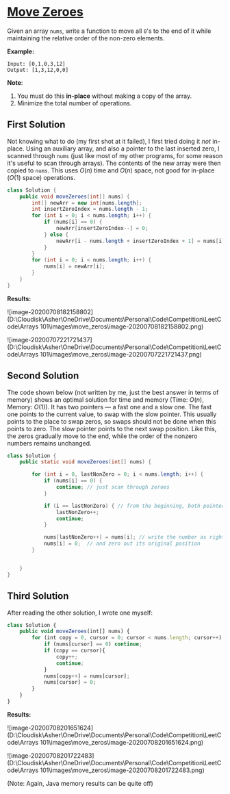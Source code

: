 # [Move Zeroes](https://leetcode.com/explore/learn/card/fun-with-arrays/511/in-place-operations/3157/)

Given an array `nums`, write a function to move all `0`'s to the end of it while maintaining the relative order of the non-zero elements.

**Example:**

```
Input: [0,1,0,3,12]
Output: [1,3,12,0,0]
```

**Note**:

1. You must do this **in-place** without making a copy of the array.
2. Minimize the total number of operations.

## First Solution

Not knowing what to do (my first shot at it failed), I first tried doing it *not* in-place. Using an auxiliary array, and also a pointer to the last inserted zero, I scanned through `nums` (just like most of my other programs, for some reason it's useful to scan through arrays). The contents of the new array were then copied to `nums`. This uses $O(n)$ time and $O(n)$ space, not good for in-place ($O(1)$ space) operations.

```java
class Solution {
    public void moveZeroes(int[] nums) {
        int[] newArr = new int[nums.length];
        int insertZeroIndex = nums.length - 1;
        for (int i = 0; i < nums.length; i++) {
            if (nums[i] == 0) {
                newArr[insertZeroIndex--] = 0;
            } else {
                newArr[i - nums.length + insertZeroIndex + 1] = nums[i];
            }
        }
        for (int i = 0; i < nums.length; i++) {
            nums[i] = newArr[i];
        }
    }
}
```

**Results:**

![image-20200708182158802](D:\Cloudisk\Asher\OneDrive\Documents\Personal\Code\Competition\LeetCode\Arrays 101\images\move_zeros\image-20200708182158802.png)

![image-20200707221721437](D:\Cloudisk\Asher\OneDrive\Documents\Personal\Code\Competition\LeetCode\Arrays 101\images\move_zeros\image-20200707221721437.png)

## Second Solution

The code shown below (not written by me, just the best answer in terms of memory) shows an optimal solution for time and memory (Time: $O(n)$, Memory: $O(1)$). It has two pointers &mdash; a fast one and a slow one. The fast one points to the current value, to swap with the slow pointer. This usually points to the place to swap zeros, so swaps should not be done when this points to zero. The slow pointer points to the next swap position. Like this, the zeros gradually move to the end, while the order of the nonzero numbers remains unchanged. 

```java
class Solution {
    public static void moveZeroes(int[] nums) {

        for (int i = 0, lastNonZero = 0; i < nums.length; i++) {
            if (nums[i] == 0) {
                continue; // just scan through zeroes
            }

            if (i == lastNonZero) { // from the beginning, both pointers are in sync, and we keep them so until we see the first zero
                lastNonZero++;
                continue;
            }

            nums[lastNonZero++] = nums[i]; // write the number as rightmost non-zero to date
            nums[i] = 0;  // and zero out its original position
        }


    }
}
```

## Third Solution

After reading the other solution, I wrote one myself:

```javascript
class Solution {
    public void moveZeroes(int[] nums) {
        for (int copy = 0, cursor = 0; cursor < nums.length; cursor++) {
            if (nums[cursor] == 0) continue;
            if (copy == cursor){
                copy++;
                continue;
            }
            nums[copy++] = nums[cursor];
            nums[cursor] = 0;
        }
    }
}
```

**Results:**

![image-20200708201651624](D:\Cloudisk\Asher\OneDrive\Documents\Personal\Code\Competition\LeetCode\Arrays 101\images\move_zeros\image-20200708201651624.png)

![image-20200708201722483](D:\Cloudisk\Asher\OneDrive\Documents\Personal\Code\Competition\LeetCode\Arrays 101\images\move_zeros\image-20200708201722483.png)

(Note: Again, Java memory results can be quite off)